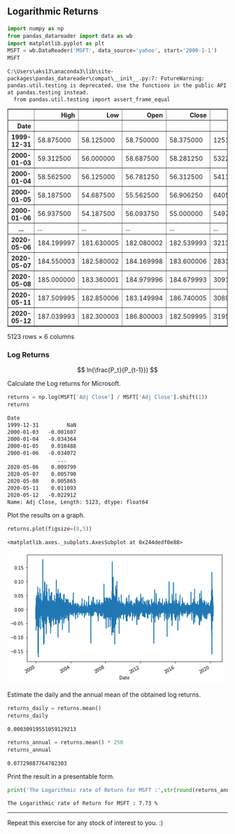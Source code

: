 ## Logarithmic Returns


```python
import numpy as np
from pandas_datareader import data as wb
import matplotlib.pyplot as plt
MSFT = wb.DataReader('MSFT', data_source='yahoo', start='2000-1-1')
MSFT
```

    C:\Users\aks13\anaconda3\lib\site-packages\pandas_datareader\compat\__init__.py:7: FutureWarning: pandas.util.testing is deprecated. Use the functions in the public API at pandas.testing instead.
      from pandas.util.testing import assert_frame_equal
    




<div>
<style scoped>
    .dataframe tbody tr th:only-of-type {
        vertical-align: middle;
    }

    .dataframe tbody tr th {
        vertical-align: top;
    }

    .dataframe thead th {
        text-align: right;
    }
</style>
<table border="1" class="dataframe">
  <thead>
    <tr style="text-align: right;">
      <th></th>
      <th>High</th>
      <th>Low</th>
      <th>Open</th>
      <th>Close</th>
      <th>Volume</th>
      <th>Adj Close</th>
    </tr>
    <tr>
      <th>Date</th>
      <th></th>
      <th></th>
      <th></th>
      <th></th>
      <th></th>
      <th></th>
    </tr>
  </thead>
  <tbody>
    <tr>
      <th>1999-12-31</th>
      <td>58.875000</td>
      <td>58.125000</td>
      <td>58.750000</td>
      <td>58.375000</td>
      <td>12517600.0</td>
      <td>37.453701</td>
    </tr>
    <tr>
      <th>2000-01-03</th>
      <td>59.312500</td>
      <td>56.000000</td>
      <td>58.687500</td>
      <td>58.281250</td>
      <td>53228400.0</td>
      <td>37.393559</td>
    </tr>
    <tr>
      <th>2000-01-04</th>
      <td>58.562500</td>
      <td>56.125000</td>
      <td>56.781250</td>
      <td>56.312500</td>
      <td>54119000.0</td>
      <td>36.130390</td>
    </tr>
    <tr>
      <th>2000-01-05</th>
      <td>58.187500</td>
      <td>54.687500</td>
      <td>55.562500</td>
      <td>56.906250</td>
      <td>64059600.0</td>
      <td>36.511333</td>
    </tr>
    <tr>
      <th>2000-01-06</th>
      <td>56.937500</td>
      <td>54.187500</td>
      <td>56.093750</td>
      <td>55.000000</td>
      <td>54976600.0</td>
      <td>35.288280</td>
    </tr>
    <tr>
      <th>...</th>
      <td>...</td>
      <td>...</td>
      <td>...</td>
      <td>...</td>
      <td>...</td>
      <td>...</td>
    </tr>
    <tr>
      <th>2020-05-06</th>
      <td>184.199997</td>
      <td>181.630005</td>
      <td>182.080002</td>
      <td>182.539993</td>
      <td>32139300.0</td>
      <td>182.539993</td>
    </tr>
    <tr>
      <th>2020-05-07</th>
      <td>184.550003</td>
      <td>182.580002</td>
      <td>184.169998</td>
      <td>183.600006</td>
      <td>28316000.0</td>
      <td>183.600006</td>
    </tr>
    <tr>
      <th>2020-05-08</th>
      <td>185.000000</td>
      <td>183.360001</td>
      <td>184.979996</td>
      <td>184.679993</td>
      <td>30912600.0</td>
      <td>184.679993</td>
    </tr>
    <tr>
      <th>2020-05-11</th>
      <td>187.509995</td>
      <td>182.850006</td>
      <td>183.149994</td>
      <td>186.740005</td>
      <td>30892700.0</td>
      <td>186.740005</td>
    </tr>
    <tr>
      <th>2020-05-12</th>
      <td>187.039993</td>
      <td>182.300003</td>
      <td>186.800003</td>
      <td>182.509995</td>
      <td>31952900.0</td>
      <td>182.509995</td>
    </tr>
  </tbody>
</table>
<p>5123 rows × 6 columns</p>
</div>



### Log Returns

$$
ln(\frac{P_t}{P_{t-1}})
$$

Calculate the Log returns for Microsoft.


```python
returns = np.log(MSFT['Adj Close'] / MSFT['Adj Close'].shift(1))
returns
```




    Date
    1999-12-31         NaN
    2000-01-03   -0.001607
    2000-01-04   -0.034364
    2000-01-05    0.010488
    2000-01-06   -0.034072
                    ...   
    2020-05-06    0.009799
    2020-05-07    0.005790
    2020-05-08    0.005865
    2020-05-11    0.011093
    2020-05-12   -0.022912
    Name: Adj Close, Length: 5123, dtype: float64



Plot the results on a graph.


```python
returns.plot(figsize=(8,5))
```




    <matplotlib.axes._subplots.AxesSubplot at 0x244dedf0e88>




![png](output_7_1.png)


Estimate the daily and the annual mean of the obtained log returns.


```python
returns_daily = returns.mean()
returns_daily
```




    0.00030919551059129213




```python
returns_annual = returns.mean() * 250
returns_annual
```




    0.07729887764782303



Print the result in a presentable form.


```python
print('The Logarithmic rate of Return for MSFT :',str(round(returns_annual*100,2)),'%')
```

    The Logarithmic rate of Return for MSFT : 7.73 %
    

****

Repeat this exercise for any stock of interest to you. :)
